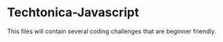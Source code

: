 # Techtonica-Javascript
This files will contain several coding challenges that are beginner friendly.

